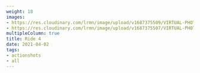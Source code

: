```yaml
---
weight: 18
images:
- https://res.cloudinary.com/lrmn/image/upload/v1687375509/VIRTUAL-PHOTOGRAPHY/ride4/21_j7amdq.png
- https://res.cloudinary.com/lrmn/image/upload/v1687375507/VIRTUAL-PHOTOGRAPHY/ride4/20_l6bo0h.png
multipleColumn: true
title: Ride 4
date: 2021-04-02
tags:
- actionshots
- all
---
```

